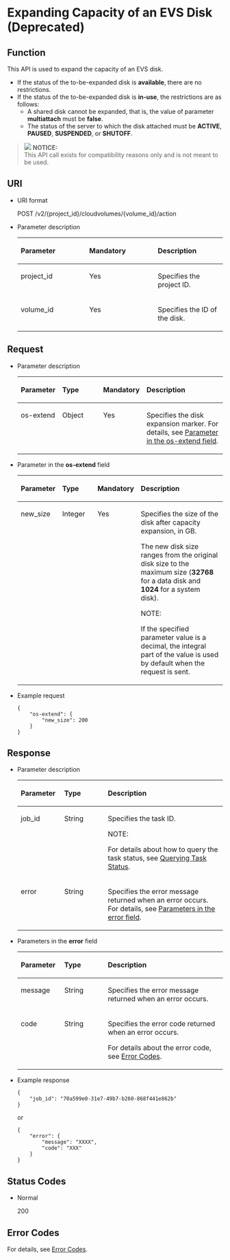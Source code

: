# Expanding Capacity of an EVS Disk \(Deprecated\)<a name="evs_04_2014"></a>

## Function<a name="section4445458"></a>

This API is used to expand the capacity of an EVS disk. 

-   If the status of the to-be-expanded disk is  **available**, there are no restrictions.
-   If the status of the to-be-expanded disk is  **in-use**, the restrictions are as follows:
    -   A shared disk cannot be expanded, that is, the value of parameter  **multiattach**  must be  **false**.
    -   The status of the server to which the disk attached must be  **ACTIVE**,  **PAUSED**,  **SUSPENDED**, or  **SHUTOFF**.


>![](/images/icon-notice.gif) **NOTICE:**   
>This API call exists for compatibility reasons only and is not meant to be used.   

## URI<a name="section40009126"></a>

-   URI format

    POST /v2/\{project\_id\}/cloudvolumes/\{volume\_id\}/action

-   Parameter description

    <a name="table30668413"></a>
    <table><thead align="left"><tr id="row58200784"><th class="cellrowborder" valign="top" width="33.33333333333333%" id="mcps1.1.4.1.1"><p id="p16643039"><a name="p16643039"></a><a name="p16643039"></a>Parameter</p>
    </th>
    <th class="cellrowborder" valign="top" width="33.33333333333333%" id="mcps1.1.4.1.2"><p id="p5908907"><a name="p5908907"></a><a name="p5908907"></a>Mandatory</p>
    </th>
    <th class="cellrowborder" valign="top" width="33.33333333333333%" id="mcps1.1.4.1.3"><p id="p8859419"><a name="p8859419"></a><a name="p8859419"></a>Description</p>
    </th>
    </tr>
    </thead>
    <tbody><tr id="row46524311"><td class="cellrowborder" valign="top" width="33.33333333333333%" headers="mcps1.1.4.1.1 "><p id="p10372872"><a name="p10372872"></a><a name="p10372872"></a>project_id</p>
    </td>
    <td class="cellrowborder" valign="top" width="33.33333333333333%" headers="mcps1.1.4.1.2 "><p id="p34896342"><a name="p34896342"></a><a name="p34896342"></a>Yes</p>
    </td>
    <td class="cellrowborder" valign="top" width="33.33333333333333%" headers="mcps1.1.4.1.3 "><p id="p8031464"><a name="p8031464"></a><a name="p8031464"></a>Specifies the project ID.</p>
    </td>
    </tr>
    <tr id="row5174319"><td class="cellrowborder" valign="top" width="33.33333333333333%" headers="mcps1.1.4.1.1 "><p id="p16466658"><a name="p16466658"></a><a name="p16466658"></a>volume_id</p>
    </td>
    <td class="cellrowborder" valign="top" width="33.33333333333333%" headers="mcps1.1.4.1.2 "><p id="p58730959"><a name="p58730959"></a><a name="p58730959"></a>Yes</p>
    </td>
    <td class="cellrowborder" valign="top" width="33.33333333333333%" headers="mcps1.1.4.1.3 "><p id="p59587228"><a name="p59587228"></a><a name="p59587228"></a>Specifies the ID of the disk.</p>
    </td>
    </tr>
    </tbody>
    </table>


## Request<a name="section24537816"></a>

-   Parameter description

    <a name="table42671863"></a>
    <table><thead align="left"><tr id="row12592542"><th class="cellrowborder" valign="top" width="19.17%" id="mcps1.1.5.1.1"><p id="p13362997"><a name="p13362997"></a><a name="p13362997"></a>Parameter</p>
    </th>
    <th class="cellrowborder" valign="top" width="21.43%" id="mcps1.1.5.1.2"><p id="p8661001"><a name="p8661001"></a><a name="p8661001"></a>Type</p>
    </th>
    <th class="cellrowborder" valign="top" width="16.54%" id="mcps1.1.5.1.3"><p id="p30452481"><a name="p30452481"></a><a name="p30452481"></a>Mandatory</p>
    </th>
    <th class="cellrowborder" valign="top" width="42.86%" id="mcps1.1.5.1.4"><p id="p50731910"><a name="p50731910"></a><a name="p50731910"></a>Description</p>
    </th>
    </tr>
    </thead>
    <tbody><tr id="row5187493615377"><td class="cellrowborder" valign="top" width="19.17%" headers="mcps1.1.5.1.1 "><p id="p4112025815377"><a name="p4112025815377"></a><a name="p4112025815377"></a>os-extend</p>
    </td>
    <td class="cellrowborder" valign="top" width="21.43%" headers="mcps1.1.5.1.2 "><p id="p4240658415377"><a name="p4240658415377"></a><a name="p4240658415377"></a>Object</p>
    </td>
    <td class="cellrowborder" valign="top" width="16.54%" headers="mcps1.1.5.1.3 "><p id="p1238131615377"><a name="p1238131615377"></a><a name="p1238131615377"></a>Yes</p>
    </td>
    <td class="cellrowborder" valign="top" width="42.86%" headers="mcps1.1.5.1.4 "><p id="p6336250715377"><a name="p6336250715377"></a><a name="p6336250715377"></a>Specifies the disk expansion marker. For details, see <a href="#li19185119124117">Parameter in the os-extend field</a>.</p>
    </td>
    </tr>
    </tbody>
    </table>

-   <a name="li19185119124117"></a>Parameter in the  **os-extend**  field

    <a name="table15186149194112"></a>
    <table><thead align="left"><tr id="row418613904115"><th class="cellrowborder" valign="top" width="18%" id="mcps1.1.5.1.1"><p id="p91861591418"><a name="p91861591418"></a><a name="p91861591418"></a>Parameter</p>
    </th>
    <th class="cellrowborder" valign="top" width="18%" id="mcps1.1.5.1.2"><p id="p218699134116"><a name="p218699134116"></a><a name="p218699134116"></a>Type</p>
    </th>
    <th class="cellrowborder" valign="top" width="16%" id="mcps1.1.5.1.3"><p id="p141867974119"><a name="p141867974119"></a><a name="p141867974119"></a>Mandatory</p>
    </th>
    <th class="cellrowborder" valign="top" width="48%" id="mcps1.1.5.1.4"><p id="p161874916417"><a name="p161874916417"></a><a name="p161874916417"></a>Description</p>
    </th>
    </tr>
    </thead>
    <tbody><tr id="row118711964115"><td class="cellrowborder" valign="top" width="18%" headers="mcps1.1.5.1.1 "><p id="p101872944115"><a name="p101872944115"></a><a name="p101872944115"></a>new_size</p>
    </td>
    <td class="cellrowborder" valign="top" width="18%" headers="mcps1.1.5.1.2 "><p id="p3187992411"><a name="p3187992411"></a><a name="p3187992411"></a>Integer</p>
    </td>
    <td class="cellrowborder" valign="top" width="16%" headers="mcps1.1.5.1.3 "><p id="p118719914117"><a name="p118719914117"></a><a name="p118719914117"></a>Yes</p>
    </td>
    <td class="cellrowborder" valign="top" width="48%" headers="mcps1.1.5.1.4 "><p id="p8187199204115"><a name="p8187199204115"></a><a name="p8187199204115"></a>Specifies the size of the disk after capacity expansion, in GB.</p>
    <p id="p1187179134115"><a name="p1187179134115"></a><a name="p1187179134115"></a>The new disk size ranges from the original disk size to the maximum size (<strong id="b842352706154149"><a name="b842352706154149"></a><a name="b842352706154149"></a>32768</strong> for a data disk and <strong id="b7981161735114"><a name="b7981161735114"></a><a name="b7981161735114"></a>1024</strong> for a system disk).</p>
    <div class="note" id="note518718914412"><a name="note518718914412"></a><a name="note518718914412"></a><span class="notetitle"> NOTE: </span><div class="notebody"><p id="evs_04_2013_p5070492815911"><a name="evs_04_2013_p5070492815911"></a><a name="evs_04_2013_p5070492815911"></a>If the specified parameter value is a decimal, the integral part of the value is used by default when the request is sent.</p>
    </div></div>
    </td>
    </tr>
    </tbody>
    </table>

-   Example request

    ```
    {
        "os-extend": {
            "new_size": 200
        }
    }
    ```


## Response<a name="section19513753"></a>

-   Parameter description

    <a name="en-us_topic_0044524833_table735313581437"></a>
    <table><thead align="left"><tr id="en-us_topic_0044524833_row153536585313"><th class="cellrowborder" valign="top" width="21.157884211578843%" id="mcps1.1.4.1.1"><p id="en-us_topic_0044524833_p123541158732"><a name="en-us_topic_0044524833_p123541158732"></a><a name="en-us_topic_0044524833_p123541158732"></a>Parameter</p>
    </th>
    <th class="cellrowborder" valign="top" width="21.197880211978802%" id="mcps1.1.4.1.2"><p id="en-us_topic_0044524833_p1435411581320"><a name="en-us_topic_0044524833_p1435411581320"></a><a name="en-us_topic_0044524833_p1435411581320"></a>Type</p>
    </th>
    <th class="cellrowborder" valign="top" width="57.64423557644236%" id="mcps1.1.4.1.3"><p id="en-us_topic_0044524833_p13541058036"><a name="en-us_topic_0044524833_p13541058036"></a><a name="en-us_topic_0044524833_p13541058036"></a>Description</p>
    </th>
    </tr>
    </thead>
    <tbody><tr id="en-us_topic_0044524833_row1135495819312"><td class="cellrowborder" valign="top" width="21.157884211578843%" headers="mcps1.1.4.1.1 "><p id="en-us_topic_0044524833_p33545583319"><a name="en-us_topic_0044524833_p33545583319"></a><a name="en-us_topic_0044524833_p33545583319"></a>job_id</p>
    </td>
    <td class="cellrowborder" valign="top" width="21.197880211978802%" headers="mcps1.1.4.1.2 "><p id="en-us_topic_0044524833_p19354165810317"><a name="en-us_topic_0044524833_p19354165810317"></a><a name="en-us_topic_0044524833_p19354165810317"></a>String</p>
    </td>
    <td class="cellrowborder" valign="top" width="57.64423557644236%" headers="mcps1.1.4.1.3 "><p id="en-us_topic_0044524833_p435416581936"><a name="en-us_topic_0044524833_p435416581936"></a><a name="en-us_topic_0044524833_p435416581936"></a>Specifies the task ID.</p>
    <div class="note" id="en-us_topic_0044524833_note335410589314"><a name="en-us_topic_0044524833_note335410589314"></a><a name="en-us_topic_0044524833_note335410589314"></a><span class="notetitle"> NOTE: </span><div class="notebody"><p id="en-us_topic_0044524833_p1435514588312"><a name="en-us_topic_0044524833_p1435514588312"></a><a name="en-us_topic_0044524833_p1435514588312"></a>For details about how to query the task status, see <a href="querying-task-status.md">Querying Task Status</a>.</p>
    </div></div>
    </td>
    </tr>
    <tr id="en-us_topic_0044524833_row195162113414"><td class="cellrowborder" valign="top" width="21.157884211578843%" headers="mcps1.1.4.1.1 "><p id="en-us_topic_0044524833_p129522216412"><a name="en-us_topic_0044524833_p129522216412"></a><a name="en-us_topic_0044524833_p129522216412"></a>error</p>
    </td>
    <td class="cellrowborder" valign="top" width="21.197880211978802%" headers="mcps1.1.4.1.2 "><p id="en-us_topic_0044524833_p1595262111415"><a name="en-us_topic_0044524833_p1595262111415"></a><a name="en-us_topic_0044524833_p1595262111415"></a>String</p>
    </td>
    <td class="cellrowborder" valign="top" width="57.64423557644236%" headers="mcps1.1.4.1.3 "><p id="en-us_topic_0044524833_p109527215417"><a name="en-us_topic_0044524833_p109527215417"></a><a name="en-us_topic_0044524833_p109527215417"></a>Specifies the error message returned when an error occurs. For details, see <a href="#li0419202382514">Parameters in the error field</a>.</p>
    </td>
    </tr>
    </tbody>
    </table>

-   <a name="li0419202382514"></a>Parameters in the  **error**  field

    <a name="evs_04_2013_table15441099103019"></a>
    <table><thead align="left"><tr id="evs_04_2013_row54094047103019"><th class="cellrowborder" valign="top" width="21.17788221177882%" id="mcps1.1.4.1.1"><p id="evs_04_2013_p19541716103019"><a name="evs_04_2013_p19541716103019"></a><a name="evs_04_2013_p19541716103019"></a>Parameter</p>
    </th>
    <th class="cellrowborder" valign="top" width="21.17788221177882%" id="mcps1.1.4.1.2"><p id="evs_04_2013_p39375186103019"><a name="evs_04_2013_p39375186103019"></a><a name="evs_04_2013_p39375186103019"></a>Type</p>
    </th>
    <th class="cellrowborder" valign="top" width="57.64423557644236%" id="mcps1.1.4.1.3"><p id="evs_04_2013_p38578950103019"><a name="evs_04_2013_p38578950103019"></a><a name="evs_04_2013_p38578950103019"></a>Description</p>
    </th>
    </tr>
    </thead>
    <tbody><tr id="evs_04_2013_row59401790103019"><td class="cellrowborder" valign="top" width="21.17788221177882%" headers="mcps1.1.4.1.1 "><p id="evs_04_2013_p46815658103019"><a name="evs_04_2013_p46815658103019"></a><a name="evs_04_2013_p46815658103019"></a>message</p>
    </td>
    <td class="cellrowborder" valign="top" width="21.17788221177882%" headers="mcps1.1.4.1.2 "><p id="evs_04_2013_p33971979103019"><a name="evs_04_2013_p33971979103019"></a><a name="evs_04_2013_p33971979103019"></a>String</p>
    </td>
    <td class="cellrowborder" valign="top" width="57.64423557644236%" headers="mcps1.1.4.1.3 "><p id="evs_04_2013_p21623243103019"><a name="evs_04_2013_p21623243103019"></a><a name="evs_04_2013_p21623243103019"></a>Specifies the error message returned when an error occurs.</p>
    </td>
    </tr>
    <tr id="evs_04_2013_row60391466103019"><td class="cellrowborder" valign="top" width="21.17788221177882%" headers="mcps1.1.4.1.1 "><p id="evs_04_2013_p59870541103019"><a name="evs_04_2013_p59870541103019"></a><a name="evs_04_2013_p59870541103019"></a>code</p>
    </td>
    <td class="cellrowborder" valign="top" width="21.17788221177882%" headers="mcps1.1.4.1.2 "><p id="evs_04_2013_p17675690103019"><a name="evs_04_2013_p17675690103019"></a><a name="evs_04_2013_p17675690103019"></a>String</p>
    </td>
    <td class="cellrowborder" valign="top" width="57.64423557644236%" headers="mcps1.1.4.1.3 "><p id="evs_04_2013_p6087468103019"><a name="evs_04_2013_p6087468103019"></a><a name="evs_04_2013_p6087468103019"></a>Specifies the error code returned when an error occurs.</p>
    <p id="evs_04_2013_p54787218103019"><a name="evs_04_2013_p54787218103019"></a><a name="evs_04_2013_p54787218103019"></a>For details about the error code, see <a href="error-codes.md">Error Codes</a>.</p>
    </td>
    </tr>
    </tbody>
    </table>

-   Example response

    ```
    {
        "job_id": "70a599e0-31e7-49b7-b260-868f441e862b"
    }
    ```

    or

    ```
    {
        "error": {
            "message": "XXXX", 
            "code": "XXX"
        }
    }
    ```


## Status Codes<a name="section41406050"></a>

-   Normal

    200


## Error Codes<a name="section431317151242"></a>

For details, see  [Error Codes](error-codes.md).

